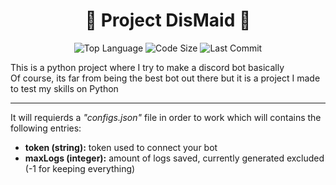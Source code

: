 <h1 align='center'>
	🎀 <b>Project DisMaid</b> 🎀<br>
	<i style='font-size:120%;'></i>
</h1>

<p align='center'>
	<img alt="Top Language" src="https://img.shields.io/static/v1?label=Language&message=Python&color=important&style=plastic"/>
	<img alt="Code Size" src="https://img.shields.io/github/languages/code-size/BlankRose/ProjectDisMaid?label=Code+Size&color=informational&style=plastic"/>
	<img alt="Last Commit" src="https://img.shields.io/github/last-commit/BlankRose/ProjectDisMaid?label=Last+Commit&color=critical&style=plastic"/>
</p>

<p>
  This is a python project where I try to make a discord bot basically<br>
  Of course, its far from being the best bot out there but it is a project I made to test my skills on Python
</p>

-----

It will requierds a *"configs.json"* file in order to work which will contains the following entries:

- **token (string):** token used to connect your bot
- **maxLogs (integer):** amount of logs saved, currently generated excluded (-1 for keeping everything)
